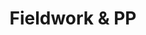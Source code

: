 ---
layout: course-cards
type: course-home
appsused: macos, cc, indd, ai, psd, pdf
title: "Fieldwork & PP"
level: fpp
course: "Fieldwork & PP"
description: "DSN1690 -- Joining and integrating into a working graphic design team is crucial to transitioning from the classroom to the design industry. Students are coached to market themselves as valuable candidates for positions in the field of design. They learn to present themselves and their portfolios professionally in an interview scenario. The course includes a student-lead graduation showcase event, where students display their work to industry professionals. The goal is to obtain a six-week fieldwork placement, where they will become contributing members of a design team and the industry as a whole."
---